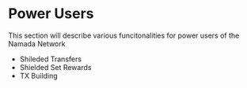 # Power Users
This section will describe various funcitonalities for power users of the Namada Network 

* Shileded Transfers
* Shielded Set Rewards
* TX Building
